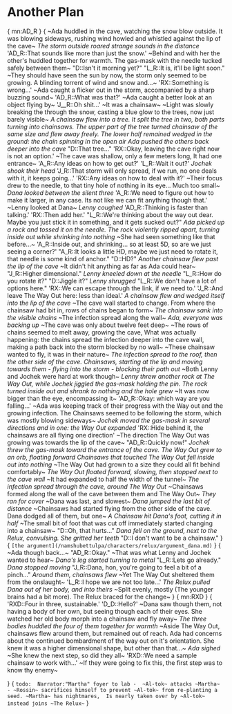# Another Plan

{
mn:AD_R
}
{
~Ada huddled in the cave, watching the snow blow outside.
It was blowing sideways, rushing wind howled and whistled against the lip of the cave~
*The storm outside roared strange sounds in the distance*
'AD_R::That sounds like more than just the snow.'
~Behind and with her the other's huddled together for warmth.
The gas-mask with the needle tucked safely between them~
"D::Isn't it morning yet?"
"L_R::It is, it'll be light soon."
~They should have seen the sun by now, the storm only seemed to be growing.
A blinding torrent of wind and snow and...~
'RX::Something is wrong...'
~Ada caught a flicker out in the storm, accompanied by a sharp buzzing sound~
'AD_R::What was that?'
~Ada caught a better look at an object flying by~
'J__R::Oh shit...'
~It was a chainsaw~
~Light was slowly breaking the through the snow, casting a blue glow to the trees, now just barely visible~
*A chainsaw flew into a tree.
It split the tree in two, both parts turning into chainsaws.
The upper part of the tree turned chainsaw of the same size and flew away freely. 
The lower half remained wedged in the ground: the chain spinning in the open air*
*Ada pushed the others back deeper into the cave*
"D::That tree..."
'RX::Okay, leaving the cave right now is not an option.'
~The cave was shallow, only a few meters long, It had one entrance~
'A_R::Any ideas on how to get out?'
'L_R::Wait it out?'
*Jochek shook their head*
'J_R::That storm will only spread, if we run, no one deals with it, it keeps going...'
'RX::Any ideas on how to deal with it?'
~Their focus drew to the needle, to that tiny hole of nothing in its eye... 
Much too small~
*Dana looked between the silent three*
'A_R::We need to figure out how to make it larger, in any case.
Its not like we can fit anything though that.'
~Lenny looked at Dana~
*Lenny coughed*
'AD_R::Thinking is faster than talking.'
'RX::Then add her.'
"L_R::We're thinking about the way out dear.
Maybe you just stick it in something, and it gets sucked out?"
*Ada picked up a rock and tossed it on the needle.
The rock violently ripped apart, turning inside out while shrinking into nothing*
~She had seen something like that before...~
'A_R::Inside out, and shrinking...
so at least 5D, so are we just seeing a corner?'
"A_R::It looks a little HD, maybe we just need to rotate it, that needle is some kind of anchor."
"D::HD?"
*Another chainsaw flew past the lip of the cave*
~It didn't hit anything as far as Ada could hear~
"J_R::Higher dimensional."
*Lenny kneeled down at the needle*
"L_R::How do you rotate it?"
"D::Jiggle it?"
*Lenny shrugged*
"L_R::We don't have a lot of options here."
'RX::We can escape through the link, if we need to.'
'J_R::And leave The Way Out here: less than ideal.'
*A chainsaw flew and wedged itself into the lip of the cave*
~The cave wall started to change.
From where the chainsaw had bit in, rows of chains began to form~
*The chainsaw sank into the visible chains*
~The infection spread along the wall~
*Ada, everyone was backing up*
~The cave was only about twelve feet deep~
~The rows of chains seemed to melt away, growing the cave,
What was actually happening: the chains spread the infection deeper into the cave wall, making a path back into the storm blocked by no wall~
~These chainsaw wanted to fly, it was in their nature~
*The infection spread to the roof, then the other side of the cave.
Chainsaws, starting at the lip and moving towards them - flying into the storm - blocking their path out*
~Both Lenny and Jochek were hard at work though~
*Lenny threw another rock at The Way Out, while Jochek jiggled the gas-mask holding the pin.
The rock turned inside out and shrank to nothing and the hole grew*
~It was now bigger than the eye, encompassing it~
'AD_R::Okay: which way are you falling...'
~Ada was keeping track of their progress with the Way out and the growing infection.
The Chainsaws seemed to be following the storm, which was mostly blowing sideways~
*Jochek moved the gas-mask in several directions and in one: the Way Out expanded*
'RX::Hide behind it, the chainsaws are all flying one direction'
~The direction The Way Out was growing was towards the lip of the cave~
"AD_R::Quickly now!"
*Jochek threw the gas-mask toward the entrance of the cave.
The Way Out grew to an orb, floating forward*
*Chainsaws that touched The Way Out fell inside out into nothing*
~The Way Out had grown to a size they could all fit behind comfortably~
*The Way Out floated forward, slowing, then stopped next to the cave wall*
~It had expanded to half the width of the tunnel~
*The infection spread through the cave, around The Way Out*
~Chainsaws formed along the wall of the cave between them and The Way Out~
*They ran for cover*
~Dana was last, and slowest~
*Dana jumped the last bit of distance*
~Chainsaws had started flying from the other side of the cave.
Dana dodged all of them, but one~
*A Chainsaw hit Dana's foot, cutting it in half*
~The small bit of foot that was cut off immediately started changing into a chainsaw~
"D::Oh, that hurts..."
*Dana fell on the ground, next to the Relux, convulsing.
She gritted her teeth*
"D::I don't want to be a chainsaw."
}
{
`
[the argument](/namshubettulpa/characters/relux/argument_dana.md)
`
}
{
~Ada though back...~
"AD_R::Okay."
~That was what Lenny and Jochek wanted to hear~
*Dana's leg started turning to metal*
"L_R::Lets go already."
*Dana stopped moving*
"J_R::Dana, hon, you're going to feel a bit of a pinch..."
*Around them, chainsaws flew*
~Yet The Way Out sheltered them from the onslaught~
'L_R::I hope we are not too late...'
*The Relux pulled Dana out of her body, and into theirs*
~Split evenly, mostly (The younger brains had a bit more).
The Relux braced for the change~
}
{
mn:RXD
}
{
'RXD::Four in three, sustainable.'
'D_D::Hello?'
~Dana saw though them, not having a body of her own, but seeing though each of their eyes.
She watched her old body morph into a chainsaw and fly away~
*The three bodies huddled the four of them together for warmth*
~Aside The Way Out, chainsaws flew around them, but remained out of reach.
Ada had concerns about the continued bombardment of the way out on it's orientation.
She knew it was a higher dimensional shape, but other than that...~
*Ada sighed*
~She knew the next step, so did they all~
'RXD::We need a sample chainsaw to work with...'
~If they were going to fix this, the first step was to know thy enemy~

}
{
`
todo: 
Narrator:"Martha"
foyer to lab - 
    ~Al-tok~ attacks ~Martha~ -
      ~Rossin~ sacrifices himself
        to prevent ~Al-tok~ from re-planting a seed.
    ~Martha~ has nightmares, 
      Is nearly taken over by ~Al-tok~ 
      instead joins ~The Relux~
`
}
